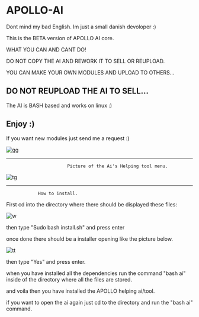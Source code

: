 # APOLLO-AI


Dont mind my bad English. Im just a small danish devoloper :)




This is the BETA version of APOLLO AI core.

WHAT YOU CAN AND CANT DO!

DO NOT COPY THE AI AND REWORK IT TO SELL OR REUPLOAD.

YOU CAN MAKE YOUR OWN MODULES AND UPLOAD TO OTHERS...

DO NOT REUPLOAD THE AI TO SELL...
----------------------------------------------------------

The AI is BASH based and works on linux :)



Enjoy :)
----------------------------------------------------------

If you want new modules just send me a request :)




![gg](https://user-images.githubusercontent.com/93089744/149834982-26646054-a367-48d5-9dc3-44c5dfb14e5b.png)




---------------------------------------------------------------------------------------------------------------
                           Picture of the Ai's Helping tool menu.

![tg](https://user-images.githubusercontent.com/93089744/149834323-ed317c76-cdce-41a8-8cb2-0f36aba92bb8.png)


------------------------------------------------------------------------------
                How to install.



First cd into the directory where there should be displayed these files:

![w](https://user-images.githubusercontent.com/93089744/149835513-6509c8ea-c905-4f6e-918d-43642b03fcb6.png)


then type "Sudo bash install.sh" and press enter

once done there should be a installer opening like the picture below.








![tt](https://user-images.githubusercontent.com/93089744/149834560-49ce3d63-e5c7-464d-8781-e43c039fcaea.png)








then type "Yes" and press enter.





when you have installed all the dependencies run the command "bash ai" inside of the directory where all the files are stored.

and voila then you have installed the APOLLO helping ai/tool.


if you want to open the ai again just cd to the directory and run the "bash ai" command.








